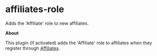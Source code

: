 affiliates-role
===============

Adds the 'Affiliate' role to new affiliates.

__About__

This plugin (if activated) adds the 'Affiliate' role to affiliates when they register through <a href="http://www.itthinx.com/plugins/affiliates/">Affiliates</a>.
